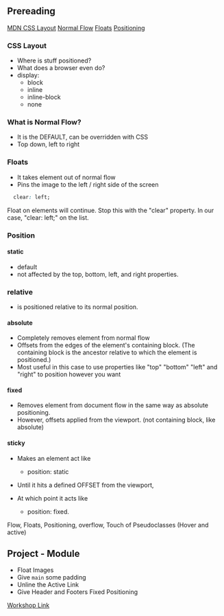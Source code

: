 ## Prereading
[MDN CSS Layout](https://developer.mozilla.org/en-US/docs/Learn/CSS/CSS_layout)
[Normal Flow](https://developer.mozilla.org/en-US/docs/Learn/CSS/CSS_layout/Normal_Flow)
[Floats](https://developer.mozilla.org/en-US/docs/Learn/CSS/CSS_layout/Floats)
[Positioning](https://developer.mozilla.org/en-US/docs/Learn/CSS/CSS_layout/Positioning#Fixed_positioning)

### CSS Layout
- Where is stuff positioned?
- What does a browser even do?
- display: 
  - block
  - inline
  - inline-block
  - none

### What is Normal Flow?
- It is the DEFAULT, can be overridden with CSS
- Top down, left to right

### Floats
- It takes element out of normal flow
- Pins the image to the left / right side of the screen
```css 
  clear: left;
```
Float on elements will continue. Stop this with the "clear" property. In our case, "clear: left;" on the list.

### Position
#### static
- default
- not affected by the top, bottom, left, and right properties.

### relative 
- is positioned relative to its normal position.


#### absolute
- Completely removes element from normal flow
- Offsets from the edges of the element's containing block. (The containing block is the ancestor relative to which the element is positioned.)
- Most useful in this case to use properties like "top" "bottom" "left" and "right" to position however you want
#### fixed
- Removes element from document flow in the same way as absolute positioning. 
- However, offsets applied from the viewport. (not containing block, like absolute)
#### sticky
- Makes an element act like 
  - position: static 

- Until it hits a defined OFFSET from the viewport, 
- At which point it acts like 
  - position: fixed. 


Flow, Floats, Positioning, overflow, Touch of Pseudoclasses (Hover and active) 


## Project - Module 
- Float Images 
- Give `main` some padding
- Unline the Active Link
- Give Header and Footers Fixed Positioning

[Workshop Link](https://learn.fullstackacademy.com/workshop/5e2f06f4f06d2e0004f200f1/landing)

